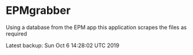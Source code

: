 # EPMgrabber
Using a database from the EPM app this application scrapes the files as required


Latest backup: Sun Oct 6 14:28:02 UTC 2019
